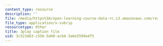 ```yaml
---
content_type: resource
description: ''
file: /media/https%3A/open-learning-course-data-rc.s3.amazonaws.com/res-tll-004-stem-concept-videos-fall-2013/3c523483c5565d40acb43a6e5599e4f5_X8DlaW83HJc.vtt
file_type: application/x-subrip
resourcetype: Other
title: 3play caption file
uid: 3c523483-c556-5d40-acb4-3a6e5599e4f5
---
```

